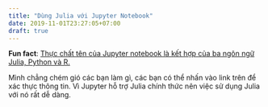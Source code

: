 ```yaml
---
title: "Dùng Julia với Jupyter Notebook"
date: 2019-11-01T23:27:05+07:00
draft: true
---
```


**Fun fact**: [Thực chất tên của Jupyter notebook là kết hợp của ba ngôn ngữ Julia, Python và R.](https://github.com/jupyter/design/wiki/Jupyter-Logo)

Mình chẳng chém gió các bạn làm gì, các bạn có thể nhấn vào link trên để xác thực thông tin. Vì Jupyter hỗ trợ Julia chính thức nên việc sử dụng Julia với nó rất dễ dàng.
